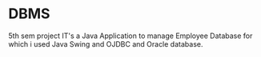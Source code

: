 # DBMS
 5th sem project
 IT's a Java Application to manage Employee Database for which i used Java Swing and OJDBC and Oracle database.
